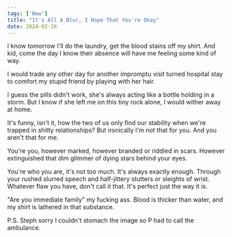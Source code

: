 ```yaml
---
tags: ['New']
title: "It's All A Blur, I Hope That You're Okay"
date: 2024-02-26
---
```


I know tomorrow I'll do the laundry, get the blood stains off my shirt. And kid, come the day I know their absence will have me feeling some kind of way. 

I would trade any other day for another impromptu visit turned hospital stay to comfort my stupid friend by playing with her hair.

I guess the pills didn't work, she's always acting like a bottle holding in a storm. But I know if she left me on this tiny rock alone, I would wither away at home.

It's funny, isn't it, how the two of us only find our stability when we're trapped in shitty relationships? But ironically I'm not that for you. And you aren't that for me.

You're you, however marked, however branded or riddled in scars. However extinguished that dim glimmer of dying stars behind your eyes.

You're who you are, it's not too much.
It's always exactly enough.
Through your rushed slurred speech and half-jittery stutters or sleights of wrist.
Whatever flaw you have, don't call it that.
It's perfect just the way it is.

"Are you immediate family" my fucking ass. Blood is thicker than water, and my shirt is lathered in that substance.

P.S. Steph sorry I couldn't stomach the image so P had to call the ambulance.
